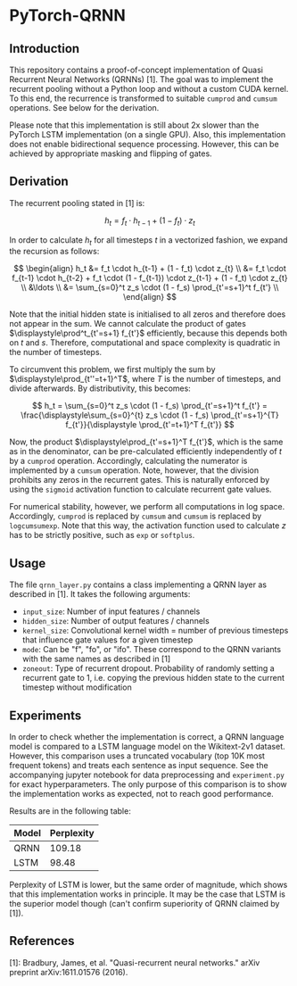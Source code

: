 # PyTorch-QRNN
## Introduction
This repository contains a proof-of-concept implementation of Quasi Recurrent Neural Networks (QRNNs) [1].
The goal was to implement the recurrent pooling without a Python loop and without a custom CUDA kernel.
To this end, the recurrence is transformed to suitable `cumprod` and `cumsum` operations.
See below for the derivation.

Please note that this implementation is still about 2x slower than the PyTorch LSTM implementation (on a single GPU).
Also, this implementation does not enable bidirectional sequence processing.
However, this can be achieved by appropriate masking and flipping of gates.


## Derivation
The recurrent pooling stated in [1] is: 

$$h_t = f_t \cdot h_{t-1} + (1 - f_t) \cdot z_{t}$$

In order to calculate $h_t$ for all timesteps $t$ in a vectorized fashion, we expand the recursion as follows:

$$
\begin{align}
h_t 
&= f_t \cdot h_{t-1} + (1 - f_t) \cdot z_{t} \\
&= f_t \cdot f_{t-1} \cdot h_{t-2} + f_t \cdot (1 - f_{t-1}) \cdot z_{t-1} + (1 - f_t) \cdot z_{t} \\
&\ldots \\
&= \sum_{s=0}^t z_s \cdot (1 - f_s) \prod_{t'=s+1}^t f_{t'} \\
\end{align}
$$

Note that the initial hidden state is initialised to all zeros and therefore does not appear in the sum.
We cannot calculate the product of gates $\displaystyle\prod^t_{t'=s+1} f_{t'}$ efficiently, because this depends both on $t$ and $s$.
Therefore, computational and space complexity is quadratic in the number of timesteps.

To circumvent this problem, we first multiply the sum by $\displaystyle\prod_{t''=t+1}^T$, where $T$ is the number of timesteps, and divide afterwards.
By distributivity, this becomes:

$$
h_t = 
\sum_{s=0}^t z_s \cdot (1 - f_s) \prod_{t'=s+1}^t f_{t'} = 
\frac{\displaystyle\sum_{s=0}^{t} z_s \cdot (1 - f_s) \prod_{t'=s+1}^{T} f_{t'}}{\displaystyle \prod_{t'=t+1}^T f_{t'}}
$$

Now, the product $\displaystyle\prod_{t'=s+1}^T f_{t'}$, which is the same as in the denominator, can be pre-calculated efficiently independently of $t$ by a `cumprod` operation.
Accordingly, calculating the numerator is implemented by a `cumsum` operation.
Note, however, that the division prohibits any zeros in the recurrent gates. This is naturally enforced by using the `sigmoid` activation function to calculate recurrent gate values.

For numerical stability, however, we perform all computations in log space.
Accordingly, `cumprod` is replaced by `cumsum` and `cumsum` is replaced by `logcumsumexp`.
Note that this way, the activation function used to calculate $z$ has to be strictly positive, such as `exp` or `softplus`.

## Usage
The file `qrnn_layer.py` contains a class implementing a QRNN layer as described in [1].
It takes the following arguments:
  * `input_size`: Number of input features / channels
  * `hidden_size`: Number of output features / channels
  * `kernel_size`: Convolutional kernel width = number of previous timesteps that influence gate values for a given
                   timestep
  * `mode`: Can be "f", "fo", or "ifo". These correspond to the QRNN variants with the same names as described in [1]
  * `zoneout`: Type of recurrent dropout. Probability of randomly setting a recurrent gate to 1, i.e. copying the 
               previous hidden state to the current timestep without modification

## Experiments
In order to check whether the implementation is correct, a QRNN language model is compared to a LSTM language model
on the Wikitext-2v1 dataset.
However, this comparison uses a truncated vocabulary (top 10K most frequent tokens) and treats each sentence as 
input sequence.
See the accompanying jupyter notebook for data preprocessing and `experiment.py` for exact hyperparameters.
The only purpose of this comparison is to show the implementation works as expected, not to reach good performance.

Results are in the following table:

Model| Perplexity |
-----|------------|
QRNN | 109.18     |
LSTM | 98.48      |

Perplexity of LSTM is lower, but the same order of magnitude, which shows that this implementation works in principle.
It may be the case that LSTM is the superior model though (can't confirm superiority of QRNN claimed by [1]).


## References

[1]: Bradbury, James, et al. "Quasi-recurrent neural networks." arXiv preprint arXiv:1611.01576 (2016). 

